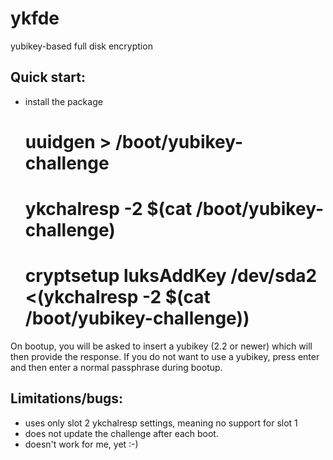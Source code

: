 ykfde
=====
yubikey-based full disk encryption


Quick start:
------------

* install the package

    # uuidgen > /boot/yubikey-challenge
    # ykchalresp -2 $(cat /boot/yubikey-challenge)
    # cryptsetup luksAddKey /dev/sda2 <(ykchalresp -2 $(cat /boot/yubikey-challenge))

On bootup, you will be asked to insert a yubikey (2.2 or newer) which
will then provide the response.  If you do not want to use a yubikey,
press enter and then enter a normal passphrase during bootup.

Limitations/bugs:
-----------------
* uses only slot 2 ykchalresp settings, meaning no support for slot 1
* does not update the challenge after each boot.
* doesn't work for me, yet :-)
